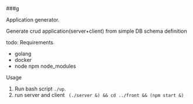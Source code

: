 ###g

Application generator.

Generate crud application(server+client) from simple DB schema definition 

todo:
Requirements
- golang 
- docker
- node npm
  node_modules



Usage
1. Run bash script `./up`. 
2. run server and client ` (./server &) && cd ../front && (npm start &)`
